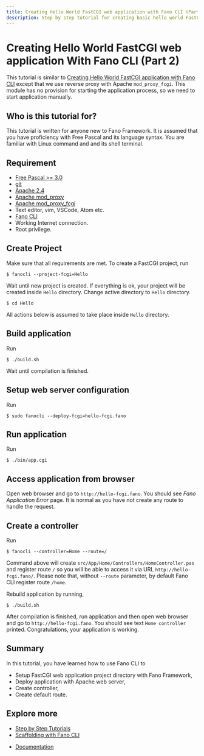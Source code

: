 ```yaml
---
title: Creating Hello World FastCGI web application with Fano CLI (Part 2)
description: Step by step tutorial for creating basic hello world FastCGI web application with Fano CLI
---
```


<h1 class="major">Creating Hello World FastCGI web application With Fano CLI (Part 2) </h1>

This tutorial is similar to [Creating Hello World FastCGI application with Fano CLI](/tutorials/hello-world-fastcgi-application-with-fano-cli) except that we use reverse proxy with Apache `mod_proxy_fcgi`. This module has no provision for starting the application process, so we need to start application manually.

## Who is this tutorial for?

This tutorial is written for anyone new to Fano Framework. It is assumed that you have proficiency with Free Pascal and its language syntax. You are familiar with  Linux command and and its shell terminal.

## Requirement

- [Free Pascal >= 3.0](https://www.freepascal.org)
- [git](https://git-scm.com/)
- [Apache 2.4](https://httpd.apache.org/)
- [Apache mod_proxy](https://httpd.apache.org/docs/2.4/mod/mod_proxy.html)
- [Apache mod_proxy_fcgi](http://httpd.apache.org/docs/2.4/mod/mod_proxy_fcgi.html)
- Text editor, vim, VSCode, Atom etc.
- [Fano CLI](https://github.com/fanoframework/fano-cli)
- Working Internet connection.
- Root privilege.

## Create Project

Make sure that all requirements are met. To create a FastCGI project, run

```
$ fanocli --project-fcgi=Hello
```

Wait until new project is created. If everything is ok, your project will be created inside `Hello` directory. Change active directory to `Hello` directory.

```
$ cd Hello
```

All actions below is assumed to take place inside `Hello` directory.

## Build application

Run

```
$ ./build.sh
```

Wait until compilation is finished.

## Setup web server configuration

Run

```
$ sudo fanocli --deploy-fcgi=hello-fcgi.fano
```

## Run application

Run

```
$ ./bin/app.cgi
```

## Access application from browser

Open web browser and go to `http://hello-fcgi.fano`. You should see *Fano Application Error* page. It is normal as you have not create any route to handle the request.

## Create a controller

Run

```
$ fanocli --controller=Home --route=/
```

Command above will create `src/App/Home/Controllers/HomeController.pas` and register route `/` so you will be able to access it via URL `http://hello-fcgi.fano/`. Please note that, without `--route` parameter, by default Fano CLI register route `/home`.

Rebuild application by running,

```
$ ./build.sh
```

After compilation is finished, run application and then open web browser and go to `http://hello-fcgi.fano`. You should see text `Home controller` printed. Congratulations, your application is working.

## Summary

In this tutorial, you have learned how to use Fano CLI to

- Setup FastCGI web application project directory with Fano Framework,
- Deploy application with Apache web server,
- Create controller,
- Create default route.

## Explore more

- [Step by Step Tutorials](/tutorials)
- [Scaffolding with Fano CLI](/scaffolding-with-fano-cli)

<ul class="actions">
    <li><a href="/documentation" class="button">Documentation</a></li>
</ul>
